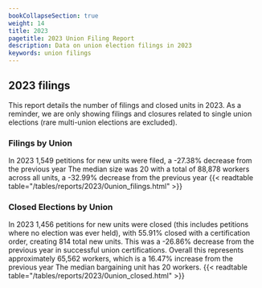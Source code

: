 ```yaml
---
bookCollapseSection: true
weight: 14
title: 2023
pagetitle: 2023 Union Filing Report
description: Data on union election filings in 2023
keywords: union filings
---
```


## 2023 filings

This report details the number of filings and closed units in 2023. As a reminder, we are only showing filings and closures related to single union elections (rare multi-union elections are excluded).

### Filings by Union
In 2023 1,549 petitions for new units were filed, a -27.38% decrease from the previous year The median size was 20 with a total of 88,878 workers across all units, a -32.99% decrease from the previous year
{{< readtable table="/tables/reports/2023/0union_filings.html" >}}

### Closed Elections by Union
In 2023 1,456 petitions for new units were closed (this includes petitions where no election was ever held), with 55.91% closed with a certification order, creating 814 total new units. This was a -26.86% decrease from the previous year in successful union certifications. Overall this represents approximately 65,562 workers, which is a 16.47% increase from the previous year The median bargaining unit has 20 workers.
{{< readtable table="/tables/reports/2023/0union_closed.html" >}}
